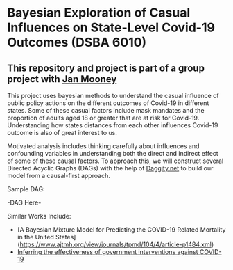 # Bayesian Exploration of Casual Influences on State-Level Covid-19 Outcomes (DSBA 6010)
## This repository and project is part of a group project with [Jan Mooney](https://www.linkedin.com/in/jantmooney/)

This project uses bayesian methods to understand the casual influence of public policy actions on the different outcomes of Covid-19 in different states. Some of these casual factors include mask mandates and the proportion of adults aged 18 or greater that are at risk for Covid-19. Understanding how states distances from each other influences Covid-19 outcome is also of great interest to us.

Motivated analysis includes thinking carefully about influences and confounding variables in understanding both the direct and indirect effect of some of these causal factors. To approach this, we will construct several Directed Acyclic Graphs (DAGs) with the help of [Daggity.net](daggity.net) to build our model from a causal-first approach.

Sample DAG:

-DAG Here-

Similar Works Include:
- [A Bayesian Mixture Model for Predicting the COVID-19 Related Mortality in the United States] (https://www.ajtmh.org/view/journals/tpmd/104/4/article-p1484.xml)
- [Inferring the effectiveness of government interventions against COVID-19](https://www.science.org/doi/10.1126/science.abd9338)
